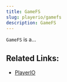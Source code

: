 ```yaml
---
title: GameFS
slug: playerio/gamefs
description: GameFS
---
```


`GameFS` is a...

## Related Links:

- [PlayerIO](/playerio/playerio)

